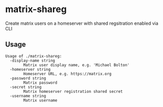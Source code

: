# matrix-shareg

Create matrix users on a homeserver with shared regsitration enabled via CLI

## Usage

```
Usage of ./matrix-shareg:
  -display-name string
    	Matrix user display name, e.g. 'Michael Bolton'
  -homeserver string
    	Homeserver URL, e.g. https://matrix.org
  -password string
    	Matrix password
  -secret string
    	Matrix homeserver registration shared secret
  -username string
    	Matrix username
```
